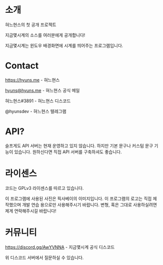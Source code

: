 # 소개
혀느현스의 첫 공개 프로젝트

지금몇시계의 소스를 여러분에게 공개합니다!

지금몇시계는 윈도우 배경화면에 시계를 띄어주는 프로그램입니다.

# Contact
https://hyuns.me - 혀느현스

hyuns@hyuns.me - 혀느현스 공식 메일

혀느현스#3891 - 혀느현스 디스코드

@hyunsdev - 혀느현스 텔레그램

# API?
슬프게도 API 서버는 현재 운영하고 있지 않습니다. 하지만 기본 문구나 커스텀 문구 기능이 있습니다. 원하신다면 직접 API 서버를 구축하셔도 좋습니다.

# 라이센스
코드는 GPLv3 라이센스를 따르고 있습니다.

이 프로그램에 사용된 사진은 픽사베이의 이미지입니다.
이 프로그램의 로고는 직접 제작했으며 개발 연습 용으로만 사용해주시기 바랍니다. 변형, 혹은 그대로 사용하실려면 제게 연락해주시길 바랍니다!

# 커뮤니티
https://discord.gg/AwYVNNA - 지금몇시계 공식 디스코드

위 디스코드 서버에서 질문하실 수 있습니다.
